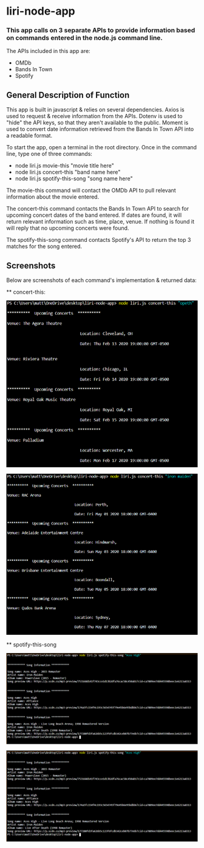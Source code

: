 # liri-node-app

### This app calls on 3 separate APIs to provide information based on commands entered in the node.js command line.

The APIs included in this app are:
* OMDb
* Bands In Town
* Spotify

## General Description of Function

This app is built in javascript & relies on several dependencies. Axios is used to request & receive information from the APIs. Dotenv is used to "hide" the API keys, so that they aren't available to the public. Moment is used to convert date information retrieved from the Bands In Town API into a readable format.

To start the app, open a terminal in the root directory.  Once in the command line, type one of three commands:
* node liri.js movie-this "movie title here"
* node liri.js concert-this "band name here"
* node liri.js spotify-this-song "song name here"

The movie-this command will contact the OMDb API to pull relevant information about the movie entered.

The concert-this command contacts the Bands In Town API to search for upcoming concert dates of the band entered. If dates are found, it will return relevant information such as time, place, venue. If nothing is found it will reply that no upcoming concerts were found.

The spotify-this-song command contacts Spotify's API to return the top 3 matches for the song entered.

## Screenshots

Below are screenshots of each command's implementation & returned data:

** concert-this:

![Upcoming Opeth Tour Dates](/images/concert-this-opeth.png)

![Upcoming Iron Maiden Tour Dates](/images/concert-this-maiden.png)

** spotify-this-song

![Spotify Results for Aces High](/images/spotify-this-song.png)

![Spotify Results for Roxanne](/images/spotify-this-song.png)

